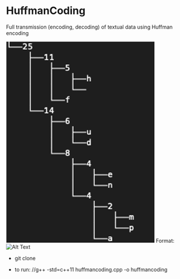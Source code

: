 # HuffmanCoding
Full transmission (encoding, decoding) of textual data using Huffman encoding 

![GitHub Logo](https://github.com/RaphaelBijaoui/images/blob/master/huffman1.png)
Format: ![Alt Text](url)

- git clone 

- to run:
//g++ -std=c++11 huffmancoding.cpp -o huffmancoding
